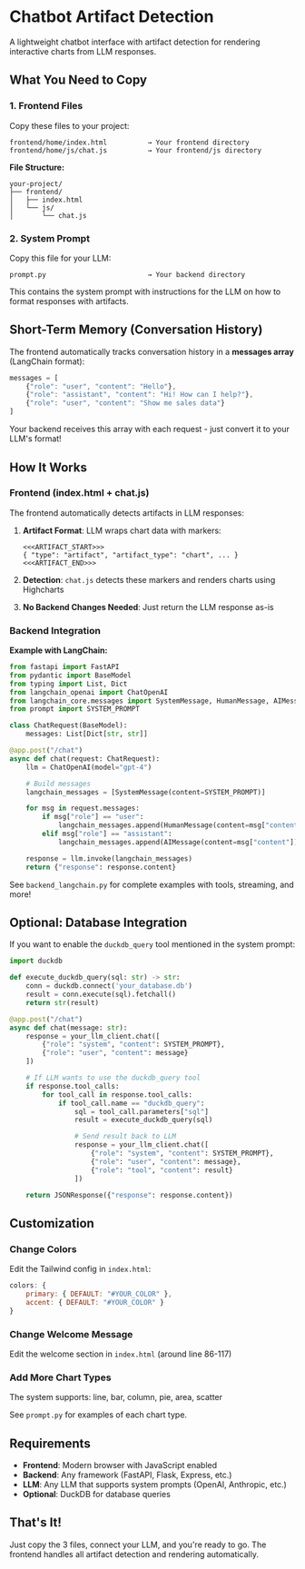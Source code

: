 # Chatbot Artifact Detection

A lightweight chatbot interface with artifact detection for rendering interactive charts from LLM responses.

## What You Need to Copy

### 1. Frontend Files

Copy these files to your project:

```
frontend/home/index.html          → Your frontend directory
frontend/home/js/chat.js          → Your frontend/js directory
```

**File Structure:**
```
your-project/
├── frontend/
│   ├── index.html
│   └── js/
│       └── chat.js
```

### 2. System Prompt

Copy this file for your LLM:

```
prompt.py                         → Your backend directory
```

This contains the system prompt with instructions for the LLM on how to format responses with artifacts.

## Short-Term Memory (Conversation History)

The frontend automatically tracks conversation history in a **messages array** (LangChain format):

```javascript
messages = [
    {"role": "user", "content": "Hello"},
    {"role": "assistant", "content": "Hi! How can I help?"},
    {"role": "user", "content": "Show me sales data"}
]
```

Your backend receives this array with each request - just convert it to your LLM's format!

## How It Works

### Frontend (index.html + chat.js)

The frontend automatically detects artifacts in LLM responses:

1. **Artifact Format**: LLM wraps chart data with markers:
   ```
   <<<ARTIFACT_START>>>
   { "type": "artifact", "artifact_type": "chart", ... }
   <<<ARTIFACT_END>>>
   ```

2. **Detection**: `chat.js` detects these markers and renders charts using Highcharts

3. **No Backend Changes Needed**: Just return the LLM response as-is

### Backend Integration

**Example with LangChain:**

```python
from fastapi import FastAPI
from pydantic import BaseModel
from typing import List, Dict
from langchain_openai import ChatOpenAI
from langchain_core.messages import SystemMessage, HumanMessage, AIMessage
from prompt import SYSTEM_PROMPT

class ChatRequest(BaseModel):
    messages: List[Dict[str, str]]

@app.post("/chat")
async def chat(request: ChatRequest):
    llm = ChatOpenAI(model="gpt-4")

    # Build messages
    langchain_messages = [SystemMessage(content=SYSTEM_PROMPT)]

    for msg in request.messages:
        if msg["role"] == "user":
            langchain_messages.append(HumanMessage(content=msg["content"]))
        elif msg["role"] == "assistant":
            langchain_messages.append(AIMessage(content=msg["content"]))

    response = llm.invoke(langchain_messages)
    return {"response": response.content}
```

See `backend_langchain.py` for complete examples with tools, streaming, and more!

## Optional: Database Integration

If you want to enable the `duckdb_query` tool mentioned in the system prompt:

```python
import duckdb

def execute_duckdb_query(sql: str) -> str:
    conn = duckdb.connect('your_database.db')
    result = conn.execute(sql).fetchall()
    return str(result)

@app.post("/chat")
async def chat(message: str):
    response = your_llm_client.chat([
        {"role": "system", "content": SYSTEM_PROMPT},
        {"role": "user", "content": message}
    ])

    # If LLM wants to use the duckdb_query tool
    if response.tool_calls:
        for tool_call in response.tool_calls:
            if tool_call.name == "duckdb_query":
                sql = tool_call.parameters["sql"]
                result = execute_duckdb_query(sql)

                # Send result back to LLM
                response = your_llm_client.chat([
                    {"role": "system", "content": SYSTEM_PROMPT},
                    {"role": "user", "content": message},
                    {"role": "tool", "content": result}
                ])

    return JSONResponse({"response": response.content})
```

## Customization

### Change Colors

Edit the Tailwind config in `index.html`:

```javascript
colors: {
    primary: { DEFAULT: "#YOUR_COLOR" },
    accent: { DEFAULT: "#YOUR_COLOR" }
}
```

### Change Welcome Message

Edit the welcome section in `index.html` (around line 86-117)

### Add More Chart Types

The system supports: line, bar, column, pie, area, scatter

See `prompt.py` for examples of each chart type.

## Requirements

- **Frontend**: Modern browser with JavaScript enabled
- **Backend**: Any framework (FastAPI, Flask, Express, etc.)
- **LLM**: Any LLM that supports system prompts (OpenAI, Anthropic, etc.)
- **Optional**: DuckDB for database queries

## That's It!

Just copy the 3 files, connect your LLM, and you're ready to go. The frontend handles all artifact detection and rendering automatically.

